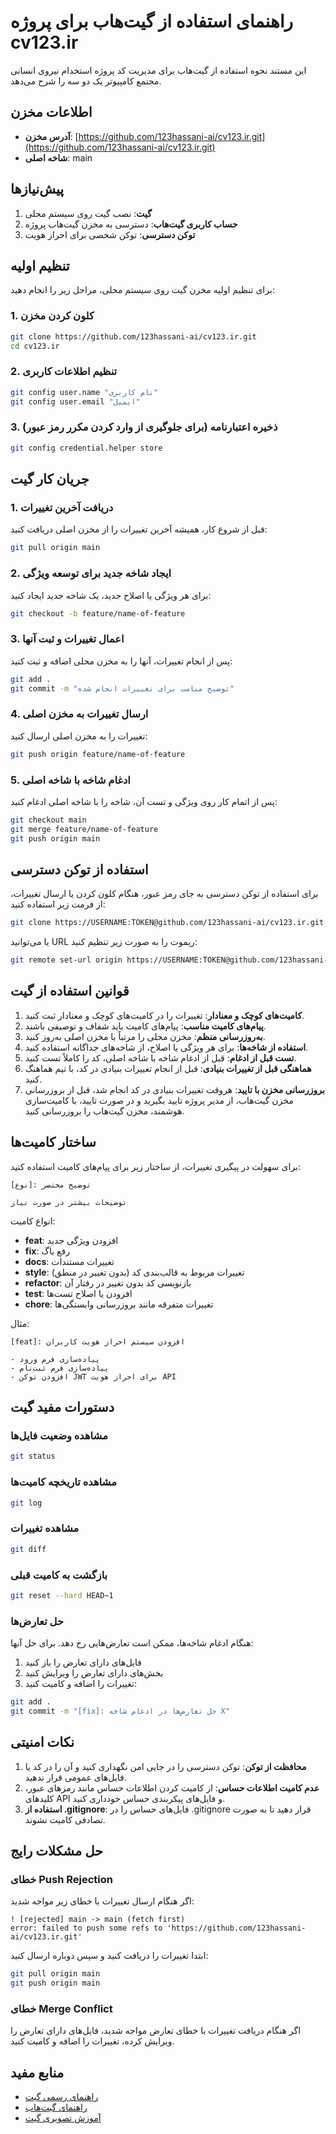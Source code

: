 # راهنمای استفاده از گیت‌هاب برای پروژه cv123.ir

این مستند نحوه استفاده از گیت‌هاب برای مدیریت کد پروژه استخدام نیروی انسانی مجتمع کامپیوتر یک دو سه را شرح می‌دهد.

## اطلاعات مخزن

- **آدرس مخزن**: [https://github.com/123hassani-ai/cv123.ir.git](https://github.com/123hassani-ai/cv123.ir.git)
- **شاخه اصلی**: main

## پیش‌نیازها

1. **گیت**: نصب گیت روی سیستم محلی
2. **حساب کاربری گیت‌هاب**: دسترسی به مخزن گیت‌هاب پروژه
3. **توکن دسترسی**: توکن شخصی برای احراز هویت

## تنظیم اولیه

برای تنظیم اولیه مخزن گیت روی سیستم محلی، مراحل زیر را انجام دهید:

### 1. کلون کردن مخزن

```bash
git clone https://github.com/123hassani-ai/cv123.ir.git
cd cv123.ir
```

### 2. تنظیم اطلاعات کاربری

```bash
git config user.name "نام کاربری"
git config user.email "ایمیل"
```

### 3. ذخیره اعتبارنامه (برای جلوگیری از وارد کردن مکرر رمز عبور)

```bash
git config credential.helper store
```

## جریان کار گیت

### 1. دریافت آخرین تغییرات

قبل از شروع کار، همیشه آخرین تغییرات را از مخزن اصلی دریافت کنید:

```bash
git pull origin main
```

### 2. ایجاد شاخه جدید برای توسعه ویژگی

برای هر ویژگی یا اصلاح جدید، یک شاخه جدید ایجاد کنید:

```bash
git checkout -b feature/name-of-feature
```

### 3. اعمال تغییرات و ثبت آنها

پس از انجام تغییرات، آنها را به مخزن محلی اضافه و ثبت کنید:

```bash
git add .
git commit -m "توضیح مناسب برای تغییرات انجام شده"
```

### 4. ارسال تغییرات به مخزن اصلی

تغییرات را به مخزن اصلی ارسال کنید:

```bash
git push origin feature/name-of-feature
```

### 5. ادغام شاخه با شاخه اصلی

پس از اتمام کار روی ویژگی و تست آن، شاخه را با شاخه اصلی ادغام کنید:

```bash
git checkout main
git merge feature/name-of-feature
git push origin main
```

## استفاده از توکن دسترسی

برای استفاده از توکن دسترسی به جای رمز عبور، هنگام کلون کردن یا ارسال تغییرات، از فرمت زیر استفاده کنید:

```bash
git clone https://USERNAME:TOKEN@github.com/123hassani-ai/cv123.ir.git
```

یا می‌توانید URL ریموت را به صورت زیر تنظیم کنید:

```bash
git remote set-url origin https://USERNAME:TOKEN@github.com/123hassani-ai/cv123.ir.git
```

## قوانین استفاده از گیت

1. **کامیت‌های کوچک و معنادار**: تغییرات را در کامیت‌های کوچک و معنادار ثبت کنید.
2. **پیام‌های کامیت مناسب**: پیام‌های کامیت باید شفاف و توصیفی باشند.
3. **به‌روزرسانی منظم**: مخزن محلی را مرتباً با مخزن اصلی به‌روز کنید.
4. **استفاده از شاخه‌ها**: برای هر ویژگی یا اصلاح، از شاخه‌های جداگانه استفاده کنید.
5. **تست قبل از ادغام**: قبل از ادغام شاخه با شاخه اصلی، کد را کاملاً تست کنید.
6. **هماهنگی قبل از تغییرات بنیادی**: قبل از انجام تغییرات بنیادی در کد، با تیم هماهنگ کنید.
7. **بروزرسانی مخزن با تایید**: هروقت تغییرات بنیادی در کد انجام شد، قبل از بروزرسانی مخزن گیت‌هاب، از مدیر پروژه تایید بگیرید و در صورت تایید، با کامیت‌سازی هوشمند، مخزن گیت‌هاب را بروزرسانی کنید.

## ساختار کامیت‌ها

برای سهولت در پیگیری تغییرات، از ساختار زیر برای پیام‌های کامیت استفاده کنید:

```
[نوع]: توضیح مختصر

توضیحات بیشتر در صورت نیاز
```

انواع کامیت:

- **feat**: افزودن ویژگی جدید
- **fix**: رفع باگ
- **docs**: تغییرات مستندات
- **style**: تغییرات مربوط به قالب‌بندی کد (بدون تغییر در منطق)
- **refactor**: بازنویسی کد بدون تغییر در رفتار آن
- **test**: افزودن یا اصلاح تست‌ها
- **chore**: تغییرات متفرقه مانند بروزرسانی وابستگی‌ها

مثال:

```
[feat]: افزودن سیستم احراز هویت کاربران

- پیاده‌سازی فرم ورود
- پیاده‌سازی فرم ثبت‌نام
- افزودن توکن JWT برای احراز هویت API
```

## دستورات مفید گیت

### مشاهده وضعیت فایل‌ها

```bash
git status
```

### مشاهده تاریخچه کامیت‌ها

```bash
git log
```

### مشاهده تغییرات

```bash
git diff
```

### بازگشت به کامیت قبلی

```bash
git reset --hard HEAD~1
```

### حل تعارض‌ها

هنگام ادغام شاخه‌ها، ممکن است تعارض‌هایی رخ دهد. برای حل آنها:

1. فایل‌های دارای تعارض را باز کنید
2. بخش‌های دارای تعارض را ویرایش کنید
3. تغییرات را اضافه و کامیت کنید:

```bash
git add .
git commit -m "[fix]: حل تعارض‌ها در ادغام شاخه X"
```

## نکات امنیتی

1. **محافظت از توکن**: توکن دسترسی را در جایی امن نگهداری کنید و آن را در کد یا فایل‌های عمومی قرار ندهید.
2. **عدم کامیت اطلاعات حساس**: از کامیت کردن اطلاعات حساس مانند رمزهای عبور، کلیدهای API و فایل‌های پیکربندی حساس خودداری کنید.
3. **استفاده از .gitignore**: فایل‌های حساس را در .gitignore قرار دهید تا به صورت تصادفی کامیت نشوند.

## حل مشکلات رایج

### خطای Push Rejection

اگر هنگام ارسال تغییرات با خطای زیر مواجه شدید:

```
! [rejected] main -> main (fetch first)
error: failed to push some refs to 'https://github.com/123hassani-ai/cv123.ir.git'
```

ابتدا تغییرات را دریافت کنید و سپس دوباره ارسال کنید:

```bash
git pull origin main
git push origin main
```

### خطای Merge Conflict

اگر هنگام دریافت تغییرات با خطای تعارض مواجه شدید، فایل‌های دارای تعارض را ویرایش کرده، تغییرات را اضافه و کامیت کنید.

## منابع مفید

- [راهنمای رسمی گیت](https://git-scm.com/doc)
- [راهنمای گیت‌هاب](https://docs.github.com/en)
- [آموزش تصویری گیت](https://learngitbranching.js.org/)
